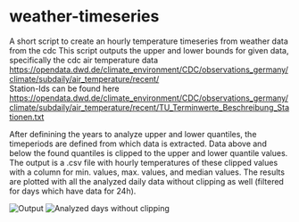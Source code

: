 # weather-timeseries
A short script to create an hourly temperature timeseries from weather data from the cdc
This script outputs the upper and lower bounds for given data, specifically the cdc air temperature data  
https://opendata.dwd.de/climate_environment/CDC/observations_germany/climate/subdaily/air_temperature/recent/  
Station-Ids can be found here  
https://opendata.dwd.de/climate_environment/CDC/observations_germany/climate/subdaily/air_temperature/recent/TU_Terminwerte_Beschreibung_Stationen.txt  

After definining the years to analyze upper and lower quantiles, the timeperiods are defined from which data is extracted. Data above and below the found quantiles is
clipped to the upper and lower quantile values. The output is a .csv file with hourly temperatures of these clipped values with a column for min. values, max. values, and median values.
The results are plotted with all the analyzed daily data without clipping as well (filtered for days which have data for 24h).  

![Output](https://user-images.githubusercontent.com/104760879/197481920-5120eb04-7965-4538-a36c-4c48a2a44e63.png)
![Analyzed days without clipping](https://user-images.githubusercontent.com/104760879/197481908-02fe141b-686b-4a1b-9619-9f8da45101ea.png)
